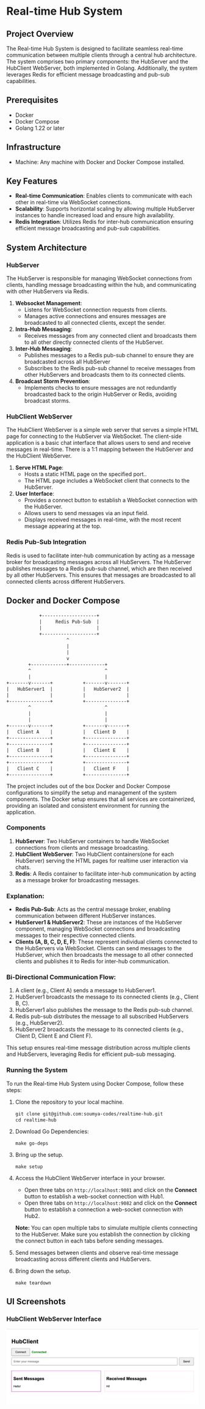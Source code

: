 # Real-time Hub System

## Project Overview
The Real-time Hub System is designed to facilitate seamless real-time communication between multiple clients through a central hub architecture. The system comprises two primary components: the HubServer and the HubClient WebServer, both implemented in Golang. Additionally, the system leverages Redis for efficient message broadcasting and pub-sub capabilities.

## Prerequisites
* Docker
* Docker Compose
* Golang 1.22 or later

## Infrastructure
* Machine: Any machine with Docker and Docker Compose installed.

## Key Features
- **Real-time Communication**: Enables clients to communicate with each other in real-time via WebSocket connections.
- **Scalability**: Supports horizontal scaling by allowing multiple HubServer instances to handle increased load and ensure high availability.
- **Redis Integration**: Utilizes Redis for inter-hub communication ensuring efficient message broadcasting and pub-sub capabilities.

## System Architecture

### HubServer
The HubServer is responsible for managing WebSocket connections from clients, handling message broadcasting within the hub, and communicating with other HubServers via Redis.
1. **Websocket Management**:
   - Listens for WebSocket connection requests from clients. 
   - Manages active connections and ensures messages are broadcasted to all connected clients, except the sender.
2. **Intra-Hub Messaging**:
   - Receives messages from any connected client and broadcasts them to all other directly connected clients of the HubServer.
3. **Inter-Hub Messaging**:
   - Publishes messages to a Redis pub-sub channel to ensure they are broadcasted across all HubServer
   - Subscribes to the Redis pub-sub channel to receive messages from other HubServers and broadcasts them to its connected clients.
4. **Broadcast Storm Prevention**:
   - Implements checks to ensure messages are not redundantly broadcasted back to the origin HubServer or Redis, avoiding broadcast storms.

### HubClient WebServer
The HubClient WebServer is a simple web server that serves a simple HTML page for connecting to the HubServer via WebSocket. The client-side application is a basic chat interface that allows users to send and receive messages in real-time. There is a 1:1 mapping between the HubServer and the HubClient WebServer.

1. **Serve HTML Page**:
   - Hosts a static HTML page on the specified port..
   - The HTML page includes a WebSocket client that connects to the HubServer.
2. **User Interface**:
   - Provides a connect button to establish a WebSocket connection with the HubServer.
   - Allows users to send messages via an input field.
   - Displays received messages in real-time, with the most recent message appearing at the top.

### Redis Pub-Sub Integration
Redis is used to facilitate inter-hub communication by acting as a message broker for broadcasting messages across all HubServers. The HubServer publishes messages to a Redis pub-sub channel, which are then received by all other HubServers. This ensures that messages are broadcasted to all connected clients across different HubServers.

## Docker and Docker Compose
                +--------------------+
                |     Redis Pub-Sub  |
                |                    |
                +--------------------+
                          ^
                          |
                          |
                          v
            +-------------+-------------+
            ^                           ^
            |                           |
    +-------v-------+           +-------v-------+
    |   HubServer1  |           |   HubServer2  |
    |               |           |               |
    +---------------+           +---------------+
            ^                           ^
            |                           |
            |                           |
    +-------v-------+           +-------v-------+
    |   Client A    |           |   Client D    |
    +---------------+           +---------------+
    +---------------+           +---------------+
    |   Client B    |           |   Client E    |
    +---------------+           +---------------+
    +---------------+           +---------------+
    |   Client C    |           |   Client F    |
    +---------------+           +---------------+

The project includes out of the box Docker and Docker Compose configurations to simplify the setup and management of the system components. The Docker setup ensures that all services are containerized, providing an isolated and consistent environment for running the application.

### Components
1. **HubServer**: Two HubServer containers to handle WebSocket connections from clients and message broadcasting.
2. **HubClient WebServer**: Two HubClient containers(one for each HubServer) serving the HTML pages for realtime user interaction via chats.
3. **Redis**: A Redis container to facilitate inter-hub communication by acting as a message broker for broadcasting messages.

### Explanation:
   - **Redis Pub-Sub**: Acts as the central message broker, enabling communication between different HubServer instances. 
   - **HubServer1 & HubServer2**: These are instances of the HubServer component, managing WebSocket connections and broadcasting messages to their respective connected clients. 
   - **Clients (A, B, C, D, E, F)**: These represent individual clients connected to the HubServers via WebSocket. Clients can send messages to the HubServer, which then broadcasts the message to all other connected clients and publishes it to Redis for inter-hub communication.

### Bi-Directional Communication Flow:
1. A client (e.g., Client A) sends a message to HubServer1.
2. HubServer1 broadcasts the message to its connected clients (e.g., Client B, C).
3. HubServer1 also publishes the message to the Redis pub-sub channel.
4. Redis pub-sub distributes the message to all subscribed HubServers (e.g., HubServer2).
5. HubServer2 broadcasts the message to its connected clients (e.g., Client D, Client E and Client F).

This setup ensures real-time message distribution across multiple clients and HubServers, leveraging Redis for efficient pub-sub messaging.

### Running the System
To run the Real-time Hub System using Docker Compose, follow these steps:
1. Clone the repository to your local machine.
    ```shell
    git clone git@github.com:soumya-codes/realtime-hub.git
    cd realtime-hub
    ```
2. Download Go Dependencies:
    ```shell
    make go-deps
    ```

3. Bring up the setup.
    ```shell
    make setup
    ```
4. Access the HubClient WebServer interface in your browser.
    - Open three tabs on `http://localhost:9081` and click on the **Connect** button to establish a web-socket connection with Hub1.
    - Open three tabs on `http://localhost:9082` and click on the **Connect** button to establish a connection a web-socket connection with Hub2.

   **Note:** You can open multiple tabs to simulate multiple clients connecting to the HubServer. Make sure you establish the connection by clicking the connect button in each tabs before sending messages.

5. Send messages between clients and observe real-time message broadcasting across different clients and HubServers.

6. Bring down the setup.
    ```shell
    make teardown
    ```
## UI Screenshots
### HubClient WebServer Interface
![HubClient WebServer Interface](images/hubclient-interface.png)
